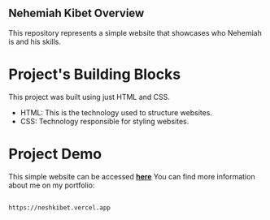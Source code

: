 ## Nehemiah Kibet Overview  
This repository represents a simple website that showcases who Nehemiah is and his skills.  

# Project's Building Blocks
This project was built using just HTML and CSS.  
   - HTML: This is the technology used to structure websites.  
   - CSS: Technology responsible for styling websites.  
# Project Demo  
This simple website can be accessed **[here](https://github.resume)**
You can find more information about me on my portfolio:  
##
    https://neshkibet.vercel.app
##

